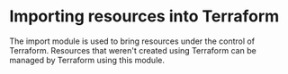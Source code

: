 # Importing resources into Terraform

The import module is used to bring resources under the control of Terraform. Resources that weren't created using Terraform can be managed by Terraform using this module.
